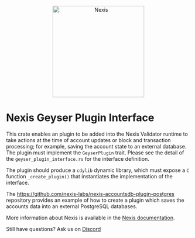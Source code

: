 <p align="center">
  <a href="https://nexis.network">
    <img alt="Nexis" src="https://i.imgur.com/IKyzQ6T.png" width="250" />
  </a>
</p>

# Nexis Geyser Plugin Interface

This crate enables an plugin to be added into the Nexis Validator runtime to
take actions at the time of account updates or block and transaction processing;
for example, saving the account state to an external database. The plugin must
implement the `GeyserPlugin` trait. Please see the detail of the
`geyser_plugin_interface.rs` for the interface definition.

The plugin should produce a `cdylib` dynamic library, which must expose a `C`
function `_create_plugin()` that instantiates the implementation of the
interface.

The https://github.com/nexis-labs/nexis-accountsdb-plugin-postgres repository
provides an example of how to create a plugin which saves the accounts data into
an external PostgreSQL databases.

More information about Nexis is available in the [Nexis documentation](https://docs.nexis.network/).

Still have questions?  Ask us on [Discord](https://discordapp.com/invite/pquxPsq)
